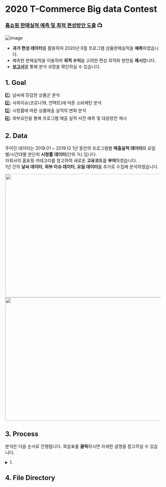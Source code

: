# 2020 T-Commerce Big data Contest
### [홈쇼핑 판매실적 예측 및 최적 편성방안 도출](https://user-images.githubusercontent.com/84368492/164151119-cd83aec4-57e4-4375-8e08-251cd7198922.jpg) :tv:
![image](https://user-images.githubusercontent.com/84368492/164152567-98ea5b41-7931-4f30-82b4-1369ea17417f.png)

* **과거 편성 데이터**를 활용하여 2020년 6월 프로그램 상품판매실적을 **예측**하였습니다.
* 예측한 판매실적을 이용하여 **최적 수익**을 고려한 편성 최적화 방안을 **제시**합니다.
* [**보고서**](https://github.com/tingting919/BigData_Contest/blob/main/2020%EB%B9%85%EC%BD%98_%EB%B3%B4%EA%B3%A0%EC%84%9C.pdf)를 통해 분석 과정을 확인하실 수 있습니다.   



## 1. Goal            
1️⃣: 날씨에 민감한 상품군 분석      
2️⃣: 사회이슈(코로나19, 언택트)에 따른 소비패턴 분석      
3️⃣: 시청률에 따른 상품매출 실적의 변화 분석   
4️⃣: 외부요인을 통해 프로그램 매출 실적 사전 예측 및 대응방안 제시   



## 2. Data   
주어진 데이터는 2019.01 ~ 2019.12 1년 동안의 프로그램별 **매출실적 데이터**와 요일별/시간대별 분단위 **시청률 데이터**(단위 %) 입니다.   
자회사의 홈표핑 카테고리를 참고하여 새로운 **고유코드**를 **부여**하였습니다.   
1년 간의 **날씨 데이터**, **외부 이슈 데이터**, **요일 데이터**를 추가로 수집해 분석하였습니다.   

<img width="800" height="400" src="https://user-images.githubusercontent.com/84368492/164160846-5bff902a-5650-4a1e-aa6c-4085ee82764b.png">
<img width="800" height="400" src="https://user-images.githubusercontent.com/84368492/164160790-f50a2e7f-eee8-467d-8cfc-8b0e4af4258d.png">   


 
## 3. Process   
분석은 다음 순서로 진행됩니다. 화살표를 **클릭**하시면 자세한 설명을 참고하실 수 있습니다.   
<details>
<summary> 1. </summary>
<div markdown="1">

|제목|내용|
|--|--|
|1|1|
|2|10|

</div>
</details>

   
## 4. File Directory

